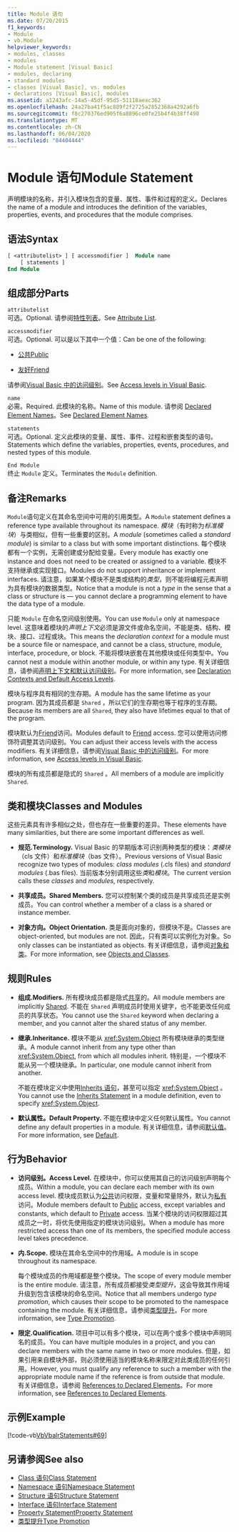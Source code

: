 ```yaml
---
title: Module 语句
ms.date: 07/20/2015
f1_keywords:
- Module
- vb.Module
helpviewer_keywords:
- modules, classes
- modules
- Module statement [Visual Basic]
- modules, declaring
- standard modules
- classes [Visual Basic], vs. modules
- declarations [Visual Basic], modules
ms.assetid: a1243afc-14a5-45df-95d5-51118aeac362
ms.openlocfilehash: 24a27ba41f5ac889f2f2725a2852368a4292a6fb
ms.sourcegitcommit: f8c270376ed905f6a8896ce0fe25b4f4b38ff498
ms.translationtype: MT
ms.contentlocale: zh-CN
ms.lasthandoff: 06/04/2020
ms.locfileid: "84404444"
---
```

# <a name="module-statement"></a><span data-ttu-id="56355-102">Module 语句</span><span class="sxs-lookup"><span data-stu-id="56355-102">Module Statement</span></span>

<span data-ttu-id="56355-103">声明模块的名称，并引入模块包含的变量、属性、事件和过程的定义。</span><span class="sxs-lookup"><span data-stu-id="56355-103">Declares the name of a module and introduces the definition of the variables, properties, events, and procedures that the module comprises.</span></span>

## <a name="syntax"></a><span data-ttu-id="56355-104">语法</span><span class="sxs-lookup"><span data-stu-id="56355-104">Syntax</span></span>

```vb
[ <attributelist> ] [ accessmodifier ]  Module name
    [ statements ]
End Module
```

## <a name="parts"></a><span data-ttu-id="56355-105">组成部分</span><span class="sxs-lookup"><span data-stu-id="56355-105">Parts</span></span>

`attributelist`  
<span data-ttu-id="56355-106">可选。</span><span class="sxs-lookup"><span data-stu-id="56355-106">Optional.</span></span> <span data-ttu-id="56355-107">请参阅[特性列表](attribute-list.md)。</span><span class="sxs-lookup"><span data-stu-id="56355-107">See [Attribute List](attribute-list.md).</span></span>

`accessmodifier`  
<span data-ttu-id="56355-108">可选。</span><span class="sxs-lookup"><span data-stu-id="56355-108">Optional.</span></span> <span data-ttu-id="56355-109">可以是以下其中一个值：</span><span class="sxs-lookup"><span data-stu-id="56355-109">Can be one of the following:</span></span>

- [<span data-ttu-id="56355-110">公共</span><span class="sxs-lookup"><span data-stu-id="56355-110">Public</span></span>](../modifiers/public.md)

- [<span data-ttu-id="56355-111">友好</span><span class="sxs-lookup"><span data-stu-id="56355-111">Friend</span></span>](../modifiers/friend.md)

<span data-ttu-id="56355-112">请参阅[Visual Basic 中的访问级别](../../programming-guide/language-features/declared-elements/access-levels.md)。</span><span class="sxs-lookup"><span data-stu-id="56355-112">See [Access levels in Visual Basic](../../programming-guide/language-features/declared-elements/access-levels.md).</span></span>

`name`  
<span data-ttu-id="56355-113">必需。</span><span class="sxs-lookup"><span data-stu-id="56355-113">Required.</span></span> <span data-ttu-id="56355-114">此模块的名称。</span><span class="sxs-lookup"><span data-stu-id="56355-114">Name of this module.</span></span> <span data-ttu-id="56355-115">请参阅 [Declared Element Names](../../programming-guide/language-features/declared-elements/declared-element-names.md)。</span><span class="sxs-lookup"><span data-stu-id="56355-115">See [Declared Element Names](../../programming-guide/language-features/declared-elements/declared-element-names.md).</span></span>

`statements`  
<span data-ttu-id="56355-116">可选。</span><span class="sxs-lookup"><span data-stu-id="56355-116">Optional.</span></span> <span data-ttu-id="56355-117">定义此模块的变量、属性、事件、过程和嵌套类型的语句。</span><span class="sxs-lookup"><span data-stu-id="56355-117">Statements which define the variables, properties, events, procedures, and nested types of this module.</span></span>

`End Module`  
<span data-ttu-id="56355-118">终止 `Module` 定义。</span><span class="sxs-lookup"><span data-stu-id="56355-118">Terminates the `Module` definition.</span></span>

## <a name="remarks"></a><span data-ttu-id="56355-119">备注</span><span class="sxs-lookup"><span data-stu-id="56355-119">Remarks</span></span>

<span data-ttu-id="56355-120">`Module`语句定义在其命名空间中可用的引用类型。</span><span class="sxs-lookup"><span data-stu-id="56355-120">A `Module` statement defines a reference type available throughout its namespace.</span></span> <span data-ttu-id="56355-121">*模块*（有时称为*标准模块*）与类相似，但有一些重要的区别。</span><span class="sxs-lookup"><span data-stu-id="56355-121">A *module* (sometimes called a *standard module*) is similar to a class but with some important distinctions.</span></span> <span data-ttu-id="56355-122">每个模块都有一个实例，无需创建或分配给变量。</span><span class="sxs-lookup"><span data-stu-id="56355-122">Every module has exactly one instance and does not need to be created or assigned to a variable.</span></span> <span data-ttu-id="56355-123">模块不支持继承或实现接口。</span><span class="sxs-lookup"><span data-stu-id="56355-123">Modules do not support inheritance or implement interfaces.</span></span> <span data-ttu-id="56355-124">请注意，如果某个模块不是类或结构的*类型*，则不能将编程元素声明为具有模块的数据类型。</span><span class="sxs-lookup"><span data-stu-id="56355-124">Notice that a module is not a *type* in the sense that a class or structure is — you cannot declare a programming element to have the data type of a module.</span></span>

<span data-ttu-id="56355-125">只能 `Module` 在命名空间级别使用。</span><span class="sxs-lookup"><span data-stu-id="56355-125">You can use `Module` only at namespace level.</span></span> <span data-ttu-id="56355-126">这意味着模块的*声明上下文*必须是源文件或命名空间，不能是类、结构、模块、接口、过程或块。</span><span class="sxs-lookup"><span data-stu-id="56355-126">This means the *declaration context* for a module must be a source file or namespace, and cannot be a class, structure, module, interface, procedure, or block.</span></span> <span data-ttu-id="56355-127">不能将模块嵌套在其他模块或任何类型中。</span><span class="sxs-lookup"><span data-stu-id="56355-127">You cannot nest a module within another module, or within any type.</span></span> <span data-ttu-id="56355-128">有关详细信息，请参阅[声明上下文和默认访问级别](declaration-contexts-and-default-access-levels.md)。</span><span class="sxs-lookup"><span data-stu-id="56355-128">For more information, see [Declaration Contexts and Default Access Levels](declaration-contexts-and-default-access-levels.md).</span></span>

<span data-ttu-id="56355-129">模块与程序具有相同的生存期。</span><span class="sxs-lookup"><span data-stu-id="56355-129">A module has the same lifetime as your program.</span></span> <span data-ttu-id="56355-130">因为其成员都是 `Shared` ，所以它们的生存期也等于程序的生存期。</span><span class="sxs-lookup"><span data-stu-id="56355-130">Because its members are all `Shared`, they also have lifetimes equal to that of the program.</span></span>

<span data-ttu-id="56355-131">模块默认为[Friend](../modifiers/friend.md)访问。</span><span class="sxs-lookup"><span data-stu-id="56355-131">Modules default to [Friend](../modifiers/friend.md) access.</span></span> <span data-ttu-id="56355-132">您可以使用访问修饰符调整其访问级别。</span><span class="sxs-lookup"><span data-stu-id="56355-132">You can adjust their access levels with the access modifiers.</span></span> <span data-ttu-id="56355-133">有关详细信息，请参阅[Visual Basic 中的访问级别](../../programming-guide/language-features/declared-elements/access-levels.md)。</span><span class="sxs-lookup"><span data-stu-id="56355-133">For more information, see [Access levels in Visual Basic](../../programming-guide/language-features/declared-elements/access-levels.md).</span></span>

<span data-ttu-id="56355-134">模块的所有成员都是隐式的 `Shared` 。</span><span class="sxs-lookup"><span data-stu-id="56355-134">All members of a module are implicitly `Shared`.</span></span>

## <a name="classes-and-modules"></a><span data-ttu-id="56355-135">类和模块</span><span class="sxs-lookup"><span data-stu-id="56355-135">Classes and Modules</span></span>

<span data-ttu-id="56355-136">这些元素具有许多相似之处，但也存在一些重要的差异。</span><span class="sxs-lookup"><span data-stu-id="56355-136">These elements have many similarities, but there are some important differences as well.</span></span>

- <span data-ttu-id="56355-137">**规范.**</span><span class="sxs-lookup"><span data-stu-id="56355-137">**Terminology.**</span></span> <span data-ttu-id="56355-138">Visual Basic 的早期版本可识别两种类型的模块：*类模块*（cls 文件）和*标准模块*（bas 文件）。</span><span class="sxs-lookup"><span data-stu-id="56355-138">Previous versions of Visual Basic recognize two types of modules: *class modules* (.cls files) and *standard modules* (.bas files).</span></span> <span data-ttu-id="56355-139">当前版本分别调用这些*类*和*模块*。</span><span class="sxs-lookup"><span data-stu-id="56355-139">The current version calls these *classes* and *modules*, respectively.</span></span>

- <span data-ttu-id="56355-140">**共享成员。**</span><span class="sxs-lookup"><span data-stu-id="56355-140">**Shared Members.**</span></span> <span data-ttu-id="56355-141">您可以控制某个类的成员是共享成员还是实例成员。</span><span class="sxs-lookup"><span data-stu-id="56355-141">You can control whether a member of a class is a shared or instance member.</span></span>

- <span data-ttu-id="56355-142">**对象方向。**</span><span class="sxs-lookup"><span data-stu-id="56355-142">**Object Orientation.**</span></span> <span data-ttu-id="56355-143">类是面向对象的，但模块不是。</span><span class="sxs-lookup"><span data-stu-id="56355-143">Classes are object-oriented, but modules are not.</span></span> <span data-ttu-id="56355-144">因此，只有类可以实例化为对象。</span><span class="sxs-lookup"><span data-stu-id="56355-144">So only classes can be instantiated as objects.</span></span> <span data-ttu-id="56355-145">有关详细信息，请参阅[对象和类](../../programming-guide/language-features/objects-and-classes/index.md)。</span><span class="sxs-lookup"><span data-stu-id="56355-145">For more information, see [Objects and Classes](../../programming-guide/language-features/objects-and-classes/index.md).</span></span>

## <a name="rules"></a><span data-ttu-id="56355-146">规则</span><span class="sxs-lookup"><span data-stu-id="56355-146">Rules</span></span>

- <span data-ttu-id="56355-147">**组成.**</span><span class="sxs-lookup"><span data-stu-id="56355-147">**Modifiers.**</span></span> <span data-ttu-id="56355-148">所有模块成员都是隐式[共享](../modifiers/shared.md)的。</span><span class="sxs-lookup"><span data-stu-id="56355-148">All module members are implicitly [Shared](../modifiers/shared.md).</span></span> <span data-ttu-id="56355-149">不能在 `Shared` 声明成员时使用关键字，也不能更改任何成员的共享状态。</span><span class="sxs-lookup"><span data-stu-id="56355-149">You cannot use the `Shared` keyword when declaring a member, and you cannot alter the shared status of any member.</span></span>

- <span data-ttu-id="56355-150">**继承.**</span><span class="sxs-lookup"><span data-stu-id="56355-150">**Inheritance.**</span></span> <span data-ttu-id="56355-151">模块不能从 <xref:System.Object> 所有模块继承的类型继承。</span><span class="sxs-lookup"><span data-stu-id="56355-151">A module cannot inherit from any type other than <xref:System.Object>, from which all modules inherit.</span></span> <span data-ttu-id="56355-152">特别是，一个模块不能从另一个模块继承。</span><span class="sxs-lookup"><span data-stu-id="56355-152">In particular, one module cannot inherit from another.</span></span>

  <span data-ttu-id="56355-153">不能在模块定义中使用[Inherits 语句](inherits-statement.md)，甚至可以指定 <xref:System.Object> 。</span><span class="sxs-lookup"><span data-stu-id="56355-153">You cannot use the [Inherits Statement](inherits-statement.md) in a module definition, even to specify <xref:System.Object>.</span></span>

- <span data-ttu-id="56355-154">**默认属性。**</span><span class="sxs-lookup"><span data-stu-id="56355-154">**Default Property.**</span></span> <span data-ttu-id="56355-155">不能在模块中定义任何默认属性。</span><span class="sxs-lookup"><span data-stu-id="56355-155">You cannot define any default properties in a module.</span></span> <span data-ttu-id="56355-156">有关详细信息，请参阅[默认值](../modifiers/default.md)。</span><span class="sxs-lookup"><span data-stu-id="56355-156">For more information, see [Default](../modifiers/default.md).</span></span>

## <a name="behavior"></a><span data-ttu-id="56355-157">行为</span><span class="sxs-lookup"><span data-stu-id="56355-157">Behavior</span></span>

- <span data-ttu-id="56355-158">**访问级别。**</span><span class="sxs-lookup"><span data-stu-id="56355-158">**Access Level.**</span></span> <span data-ttu-id="56355-159">在模块中，你可以使用其自己的访问级别声明每个成员。</span><span class="sxs-lookup"><span data-stu-id="56355-159">Within a module, you can declare each member with its own access level.</span></span> <span data-ttu-id="56355-160">模块成员默认为[公共](../modifiers/public.md)访问权限，变量和常量除外，默认为[私有](../modifiers/private.md)访问。</span><span class="sxs-lookup"><span data-stu-id="56355-160">Module members default to [Public](../modifiers/public.md) access, except variables and constants, which default to [Private](../modifiers/private.md) access.</span></span> <span data-ttu-id="56355-161">当某个模块的访问权限超过其成员之一时，将优先使用指定的模块访问级别。</span><span class="sxs-lookup"><span data-stu-id="56355-161">When a module has more restricted access than one of its members, the specified module access level takes precedence.</span></span>

- <span data-ttu-id="56355-162">**内.**</span><span class="sxs-lookup"><span data-stu-id="56355-162">**Scope.**</span></span> <span data-ttu-id="56355-163">模块在其命名空间中的作用域。</span><span class="sxs-lookup"><span data-stu-id="56355-163">A module is in scope throughout its namespace.</span></span>

  <span data-ttu-id="56355-164">每个模块成员的作用域都是整个模块。</span><span class="sxs-lookup"><span data-stu-id="56355-164">The scope of every module member is the entire module.</span></span> <span data-ttu-id="56355-165">请注意，所有成员都接受*类型提升*，这会导致其作用域升级到包含该模块的命名空间。</span><span class="sxs-lookup"><span data-stu-id="56355-165">Notice that all members undergo *type promotion*, which causes their scope to be promoted to the namespace containing the module.</span></span> <span data-ttu-id="56355-166">有关详细信息，请参阅[类型提升](../../programming-guide/language-features/declared-elements/type-promotion.md)。</span><span class="sxs-lookup"><span data-stu-id="56355-166">For more information, see [Type Promotion](../../programming-guide/language-features/declared-elements/type-promotion.md).</span></span>

- <span data-ttu-id="56355-167">**限定.**</span><span class="sxs-lookup"><span data-stu-id="56355-167">**Qualification.**</span></span> <span data-ttu-id="56355-168">项目中可以有多个模块，可以在两个或多个模块中声明同名的成员。</span><span class="sxs-lookup"><span data-stu-id="56355-168">You can have multiple modules in a project, and you can declare members with the same name in two or more modules.</span></span> <span data-ttu-id="56355-169">但是，如果引用来自模块外部，则必须使用适当的模块名称来限定对此类成员的任何引用。</span><span class="sxs-lookup"><span data-stu-id="56355-169">However, you must qualify any reference to such a member with the appropriate module name if the reference is from outside that module.</span></span> <span data-ttu-id="56355-170">有关详细信息，请参阅 [References to Declared Elements](../../programming-guide/language-features/declared-elements/references-to-declared-elements.md)。</span><span class="sxs-lookup"><span data-stu-id="56355-170">For more information, see [References to Declared Elements](../../programming-guide/language-features/declared-elements/references-to-declared-elements.md).</span></span>

## <a name="example"></a><span data-ttu-id="56355-171">示例</span><span class="sxs-lookup"><span data-stu-id="56355-171">Example</span></span>

[!code-vb[VbVbalrStatements#69](~/samples/snippets/visualbasic/VS_Snippets_VBCSharp/VbVbalrStatements/VB/Class1.vb#69)]

## <a name="see-also"></a><span data-ttu-id="56355-172">另请参阅</span><span class="sxs-lookup"><span data-stu-id="56355-172">See also</span></span>

- [<span data-ttu-id="56355-173">Class 语句</span><span class="sxs-lookup"><span data-stu-id="56355-173">Class Statement</span></span>](class-statement.md)
- [<span data-ttu-id="56355-174">Namespace 语句</span><span class="sxs-lookup"><span data-stu-id="56355-174">Namespace Statement</span></span>](namespace-statement.md)
- [<span data-ttu-id="56355-175">Structure 语句</span><span class="sxs-lookup"><span data-stu-id="56355-175">Structure Statement</span></span>](structure-statement.md)
- [<span data-ttu-id="56355-176">Interface 语句</span><span class="sxs-lookup"><span data-stu-id="56355-176">Interface Statement</span></span>](interface-statement.md)
- [<span data-ttu-id="56355-177">Property Statement</span><span class="sxs-lookup"><span data-stu-id="56355-177">Property Statement</span></span>](property-statement.md)
- [<span data-ttu-id="56355-178">类型提升</span><span class="sxs-lookup"><span data-stu-id="56355-178">Type Promotion</span></span>](../../programming-guide/language-features/declared-elements/type-promotion.md)
